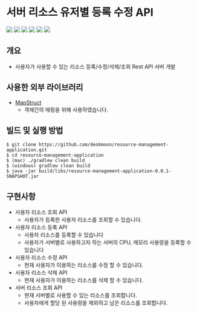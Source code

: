 # 서버 리소스 유저별 등록 수정 API

<img src="https://img.shields.io/badge/Java 17-6DB33F?style=for-the-badge&logo=java&logoColor=white">
<img src="https://img.shields.io/badge/JPA-6DB33F?style=for-the-badge&logo=spring&logoColor=white">
<img src="https://img.shields.io/badge/SpringBoot 3.1.5-6DB33F?style=for-the-badge&logo=springboot&logoColor=white">
<img src="https://img.shields.io/badge/JUnit5-25A162?style=for-the-badge&logo=junit5&logoColor=white">
<img src="https://img.shields.io/badge/H2-1E8CBE?style=for-the-badge&logo=h2&logoColor=white">
<img src="https://img.shields.io/badge/Gradle-02303A?style=for-the-badge&logo=gradle&logoColor=white">

## 개요
- 사용자가 사용할 수 있는 리소스 등록/수정/삭제/조회 Rest API 서버 개발


## 사용한 외부 라이브러리
- [MapStruct](https://mapstruct.org/)
    - 객체간의 매핑을 위해 사용하였습니다.

## 빌드 및 실행 방법
```shell
$ git clone https://github.com/deokmoon/resource-management-application.git
$ cd resource-management-application
$ (mac) ./gradlew clean build 
$ (windows) gradlew clean build
$ java -jar build/libs/resource-management-application-0.0.1-SNAPSHOT.jar
```

## 구현사항
- 사용자 리소스 조회 API
  - 사용자가 등록한 사용자 리소스를 조회할 수 있습니다.
- 사용자 리소스 등록 API
  - 사용자 리소스를 등록할 수 있습니다
  - 사용자가 서버별로 사용하고자 하는 서버의 CPU, 메모리 사용량을 등록할 수 있습니다
- 사용자 리소스 수정 API
  - 현재 사용자가 이용하는 리소스를 수정 할 수 있습니다.
- 사용자 리소스 삭제 API
  - 현재 사용자가 이용하는 리소스를 삭제 할 수 있습니다.
- 서버 리소스 조회 API
  - 현재 서버별로 사용할 수 있는 리소스를 조회합니다.
  - 사용자에게 할당 된 사용량을 제외하고 남은 리소스를 조회합니다.


